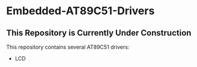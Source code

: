 # Embedded-AT89C51-Drivers
## This Repository is Currently Under Construction
This repository contains several AT89C51 drivers:
- LCD
